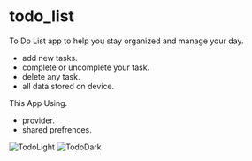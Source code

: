 # todo_list

To Do List app to help you stay organized and manage your day.

- add new tasks.
- complete or uncomplete your task.
- delete any task.
- all data stored on device.

This App Using.
- provider.
- shared prefrences.


![TodoLight](https://user-images.githubusercontent.com/31715000/147113189-944bce00-33ff-46b6-b6d1-ca2a6abdbbbf.png)
![TodoDark](https://user-images.githubusercontent.com/31715000/147113236-5b0c9cd7-fbb2-40de-9e8e-25dba4d49a7a.png)
